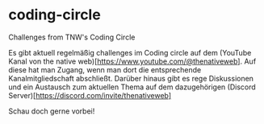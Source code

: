 # coding-circle
Challenges from TNW's Coding Circle

Es gibt aktuell regelmäßig challenges im Coding circle auf dem (YouTube Kanal von the native web)[https://www.youtube.com/@thenativeweb].
Auf diese hat man Zugang, wenn man dort die entsprechende Kanalmitgliedschaft abschließt.
Darüber hinaus gibt es rege Diskussionen und ein Austausch zum aktuellen Thema auf dem dazugehörigen (Discord Server)[https://discord.com/invite/thenativeweb]  

Schau doch gerne vorbei!
